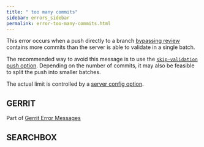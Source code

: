 ```yaml
---
title: " too many commits"
sidebar: errors_sidebar
permalink: error-too-many-commits.html
---
```

This error occurs when a push directly to a branch [bypassing
review](user-upload.html#bypass_review) contains more commits than the
server is able to validate in a single batch.

The recommended way to avoid this message is to use the
[`skip-validation` push option](user-upload.html#skip_validation).
Depending on the number of commits, it may also be feasible to split the
push into smaller batches.

The actual limit is controlled by a [server config
option](config-gerrit.html#receive.maxBatchCommits).

## GERRIT

Part of [Gerrit Error Messages](error-messages.html)

## SEARCHBOX

